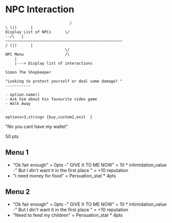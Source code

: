 # NPC Interaction
~~~~~~~~~~~~~~~~~~~~~~~~~~~~~~~~~~~~~~~~~~~~~~~~~~~
                            /                                                      \ (|)      |
Display List of NPCs      \/                                                           --/\   |
~~~~~~~~~~~~~~~~~~~~~~~~~~~~~~~~~~~~~~~~~~~~~~~~~~~                                / (|)      |
                          \/
NPC Menu                  /\ 
    |
    |---> Display list of interactions    
    
Simon The Shopkeeper

"Looking to protect yourself or deal some damage? "
-----------

- option.name()
- Ask him about his favourite video game
- Walk Away


options<3,string> {buy,custom1,exit  }
~~~~~~~~~~~~~~~~~~~~~~~~~~~~~~~~~~~~~~~~~~~~~~~~~~~


"No you cant have my wallet"

50 pts

Menu 1
------------------------
- "Ok fair enough"  = 0pts
-" GIVE It TO ME NOW" = 10 * intimidation_value 
-" But I din't want it in the first place " = +10 reputation 
- "I need money for food" = Persuation_stat * 4pts


Menu 2
------------------------------
- "Ok fair enough"  = 0pts
-" GIVE It TO ME NOW" = 10 * intimidation_value
-" But I din't want it in the first place " = +10 reputation 
- "Need to feed my children" = Persuation_stat * 4pts